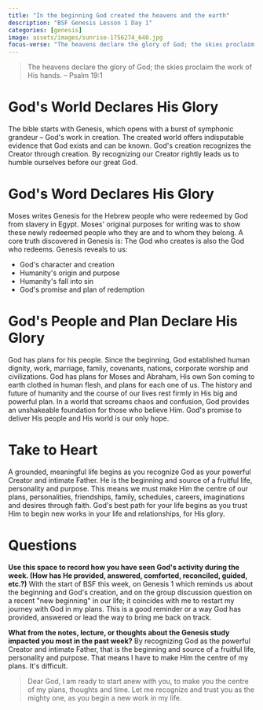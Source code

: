```yaml
---
title: "In the beginning God created the heavens and the earth"
description: "BSF Genesis Lesson 1 Day 1"
categories: [genesis]
image: assets/images/sunrise-1756274_640.jpg
focus-verse: "The heavens declare the glory of God; the skies proclaim the work of His hands. – Psalm 19:1"
---
```


> The heavens declare the glory of God; the skies proclaim the work of His hands. – Psalm 19:1

# God's World Declares His Glory

The bible starts with Genesis, which opens with a burst of symphonic grandeur – God's work in creation. The created world offers indisputable evidence that God exists and can be known. God's creation recognizes the Creator through creation. By recognizing our Creator rightly leads us to humble ourselves before our great God.

# God's Word Declares His Glory

Moses writes Genesis for the Hebrew people who were redeemed by God from slavery in Egypt. Moses' original purposes for writing was to show these newly redeemed people who they are and to whom they belong. A core truth discovered in Genesis is: The God who creates is also the God who redeems. Genesis reveals to us:

- God's character and creation
- Humanity's origin and purpose
- Humanity's fall into sin
- God's promise and plan of redemption

# God's People and Plan Declare His Glory

God has plans for his people. Since the beginning, God established human dignity, work, marriage, family, covenants, nations, corporate worship and civilizations. God has plans for Moses and Abraham, His own Son coming to earth clothed in human flesh, and plans for each one of us. The history and future of humanity and the course of our lives rest firmly in His big and powerful plan. In a world that screams chaos and confusion, God provides an unshakeable foundation for those who believe Him. God's promise to deliver His people and His world is our only hope.

# Take to Heart

A grounded, meaningful life begins as you recognize God as your powerful Creator and intimate Father. He is the beginning and source of a fruitful life, personality and purpose. This means we must make Him the centre of our plans, personalities, friendships, family, schedules, careers, imaginations and desires through faith. God's best path for your life begins as you trust Him to begin new works in your life and relationships, for His glory.

# Questions

**Use this space to record how you have seen God's activity during the week. (How has He provided, answered, comforted, reconciled, guided, etc.?)** With the start of BSF this week, on Genesis 1 which reminds us about the beginning and God's creation, and on the group discussion question on a recent "new beginning" in our life; it coincides with me to restart my journey with God in my plans. This is a good reminder or a way God has provided, answered or lead the way to bring me back on track.

**What from the notes, lecture, or thoughts about the Genesis study impacted you most in the past week?** By recognizing God as the powerful Creator and intimate Father, that is the beginning and source of a fruitful life, personality and purpose. That means I have to make Him the centre of my plans. It's difficult. 

> Dear God, I am ready to start anew with you, to make you the centre of my plans, thoughts and time. Let me recognize and trust you as the mighty one, as you begin a new work in my life.
